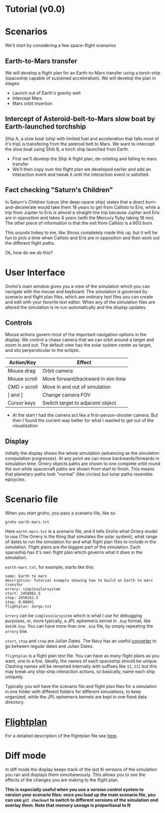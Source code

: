 Tutorial (v0.0)
===============

Scenarios
=========
We'll start by considering a few space-flight scenarios 

Earth-to-Mars transfer
----------------------
We will develop a flight plan for an Earth-to-Mars transfer using a torch-ship
(spaceship capable of sustained acceleration). We will develop the plan in 
stages:
- Launch out of Earth's gravity well
- Intercept Mars
- Mars orbit insertion

Intercept of Asteroid-belt-to-Mars slow boat by Earth-launched torchship
------------------------------------------------------------------------
Ship A, a slow boat (ship with limited fuel and acceleration that falls most of it's
trip) is transfering from the asteroid belt to Mars. We want to intercept the
slow boat using Shib B, a torch ship launched from Earth. 

- First we'll develop the Ship A flight plan, de-orbiting and falling to mars transfer
- We'll then copy over the flight plan we developed earlier and add an interaction event and tweak it until the interaction event is satisfied.

Fact checking "Saturn's Children"
---------------------------------
In Saturn's Children Icarus (the deep-space ship) states that a direct
burn-and-decelerate would take them 18 years to get from Callisto to Eris, 
while a trip from Jupiter to Eris is almost a straight line trip because 
Jupiter and Eris are in opposition and takes 4 years (with the Mercury flyby
taking 18 mo). The other piece of information is that the exit from Callisto
is a 60G burn

This sounds hokey to me, like Stross completely made this up, but it will be
fun to pick a time when Callisto and Eris are in opposition and then work out
the different flight paths.


Ok, how do we do this?

User Interface
==============
Groho's main window gives you a view of the simulation which you can navigate with the mouse and keyboard. The simulation is governed by scenario and flight plan files, which are ordinary text files you can create and edit with your favorite text editor. When any of the simulation files are altered the simulation is re-run automatically and the display updates. 

Controls
--------
Mouse actions govern most of the important navigation options in the display.
We control a chase camera that we can orbit around a target and zoom in and out.
The default view has the solar system center as target, and sits perpendicular
to the ecliptic.

 
| Action/Key       |       Effect                         |
|------------------|--------------------------------------|
| Mouse drag       | Orbit camera                         |
| Mouse scroll     | Move forward/backward in sim time    |
| CMD + scroll     | Move in and out of simulation        |
| [ and ]          | Change camera FOV                    | 
| Cursor keys      | Switch target to adjacent object     |


* At the start I had the camera act like a first-person-shooter camera. But then
I found the current way better for what I wanted to get out of the visualization

Display
-------
Initially the display shows the whole simulation (advancing as the simulation
computation progresses). At any point we can move backwards/forwards in 
simulation time. Orrery objects paths are shown to one complete orbit round the
sun while spacecraft paths are shown from start to finish. This means that 
planetary paths look "normal" (like circles) but lunar paths resemble epicycles.

Scenario file
=============
When you start groho, you pass a scenario file, like so

`groho earth-mars.txt`

Here `earth-mars.txt` is a scenario file, and it tells Groho what Orrery model to use (The Orrery is the thing that simulates the solar system), what range of dates to run the simulation for and what flight plan files to include in the simulation. Flight plans are the biggest part of the simulation. Each spaceship has it's own flight plan which governs what it does in the simulation.

`earth-mars.txt`, for example, starts like this:

```
name: Earth to mars
description: Tutorial example showing how to build an Earth to mars transfer
orrery: simplesolarsystem
start: 2458061.5
stop: 2458161.5
step: 0.00001
flightplan: durga.txt
```

`orrery` can be `simplesolarsystem` which is what I use for debugging purposes, or, more typically, a JPL ephemeris kernel in `.bsp` format, like `de430.bsp`. You can have more than one `.bsp` file, by simply repeating the `orrery` line. 

`start`, `stop` and `step` are Julian Dates. The Navy has an useful [converter][jdc] to go between regular dates and Julian Dates.

[jdc]: http://aa.usno.navy.mil/data/docs/JulianDate.php

`flightplan` is a flight plan text file. You can have as many flight plans as you want, one to a line. Ideally, the names of each spaceship should be unique. Clashing names will be renamed internally with suffixes like `II`, `III` but this may break any ship-ship interaction actions, so basically, name each ship uniquely. 

Typically you will have the scenario file and flight plan files for a simulation in one folder with different folders for different simulations, to keep organized, while the JPL ephemeris kernels are kept in one fixed data directory. 

[Flightplan][fp]
==========
For a detailed description of the flightplan file see [here][fp].

[fp]: flight-plan.md

Diff mode
=========

In diff mode the display keeps track of the last N versions of the simulation
you ran and displays them simultaneously. This allows you to see the effects
of the changes you are making to the flight plan. 

**This is especially useful when you use a version control system to version 
your scenario files: once you load up the main scenario file, 
you can use `git checkout` to switch to different versions of the simulation
ond overlay them. Note that memory useage is proportional to N**